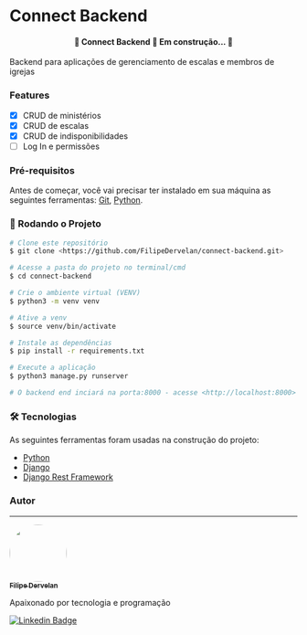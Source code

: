 # Connect Backend

<h4 align="center"> 
	🚧  Connect Backend 🚀 Em construção...  🚧
</h4>

<p>Backend para aplicações de gerenciamento de escalas e membros de igrejas</p>

### Features

- [x] CRUD de ministérios
- [x] CRUD de escalas
- [x] CRUD de indisponibilidades
- [ ] Log In e permissões

### Pré-requisitos

Antes de começar, você vai precisar ter instalado em sua máquina as seguintes ferramentas:
[Git](https://git-scm.com), [Python](https://www.python.org/downloads/). 

### 🎲 Rodando o Projeto

```bash
# Clone este repositório
$ git clone <https://github.com/FilipeDervelan/connect-backend.git>

# Acesse a pasta do projeto no terminal/cmd
$ cd connect-backend

# Crie o ambiente virtual (VENV)
$ python3 -m venv venv

# Ative a venv
$ source venv/bin/activate

# Instale as dependências
$ pip install -r requirements.txt

# Execute a aplicação
$ python3 manage.py runserver

# O backend end inciará na porta:8000 - acesse <http://localhost:8000>
```

### 🛠 Tecnologias

As seguintes ferramentas foram usadas na construção do projeto:

- [Python](https://www.python.org/)
- [Django](https://www.djangoproject.com/)
- [Django Rest Framework](https://www.django-rest-framework.org/)

### Autor
---

<a href="https://www.linkedin.com/in/filipedervelan/">
 <img style="border-radius: 50%;" src="https://avatars.githubusercontent.com/u/100243045?v=4" width="100px;" alt=""/>
 <br />
 <sub><b>Filipe Dervelan</b></sub></a>


Apaixonado por tecnologia e programação

[![Linkedin Badge](https://img.shields.io/badge/-Filipe-blue?style=flat-square&logo=Linkedin&logoColor=white&link=https://www.linkedin.com/in/filipedervelan/)](https://www.linkedin.com/in/filipedervelan/) 

